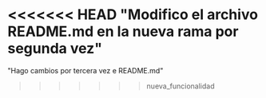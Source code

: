 <<<<<<< HEAD
"Modifico el archivo README.md en la nueva rama por segunda vez" 
=======
"Hago cambios por tercera vez e README.md" 
>>>>>>> nueva_funcionalidad
